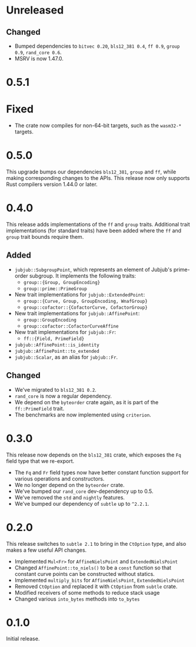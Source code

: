 # Unreleased
## Changed
- Bumped dependencies to `bitvec 0.20`, `bls12_381 0.4`, `ff 0.9`, `group 0.9`,
  `rand_core 0.6`.
- MSRV is now 1.47.0.

# 0.5.1

# Fixed
* The crate now compiles for non-64-bit targets, such as the `wasm32-*` targets.

# 0.5.0

This upgrade bumps our dependencies `bls12_381`, `group` and `ff`, while making
corresponding changes to the APIs. This release now only supports Rust compilers
version 1.44.0 or later.

# 0.4.0

This release adds implementations of the `ff` and `group` traits. Additional trait
implementations (for standard traits) have been added where the `ff` and `group` trait
bounds require them.

## Added
* `jubjub::SubgroupPoint`, which represents an element of Jubjub's prime-order subgroup.
  It implements the following traits:
  * `group::{Group, GroupEncoding}`
  * `group::prime::PrimeGroup`
* New trait implementations for `jubjub::ExtendedPoint`:
  * `group::{Curve, Group, GroupEncoding, WnafGroup}`
  * `group::cofactor::{CofactorCurve, CofactorGroup}`
* New trait implementations for `jubjub::AffinePoint`:
  * `group::GroupEncoding`
  * `group::cofactor::CofactorCurveAffine`
* New trait implementations for `jubjub::Fr`:
  * `ff::{Field, PrimeField}`
* `jubjub::AffinePoint::is_identity`
* `jubjub::AffinePoint::to_extended`
* `jubjub::Scalar`, as an alias for `jubjub::Fr`.

## Changed
* We've migrated to `bls12_381 0.2`.
* `rand_core` is now a regular dependency.
* We depend on the `byteorder` crate again, as it is part of the `ff::PrimeField` trait.
* The benchmarks are now implemented using `criterion`.

# 0.3.0

This release now depends on the `bls12_381` crate, which exposes the `Fq` field type that we re-export.

* The `Fq` and `Fr` field types now have better constant function support for various operations and constructors.
* We no longer depend on the `byteorder` crate.
* We've bumped our `rand_core` dev-dependency up to 0.5.
* We've removed the `std` and `nightly` features.
* We've bumped our dependency of `subtle` up to `^2.2.1`.

# 0.2.0

This release switches to `subtle 2.1` to bring in the `CtOption` type, and also makes a few useful API changes.

* Implemented `Mul<Fr>` for `AffineNielsPoint` and `ExtendedNielsPoint`
* Changed `AffinePoint::to_niels()` to be a `const` function so that constant curve points can be constructed without statics.
* Implemented `multiply_bits` for `AffineNielsPoint`, `ExtendedNielsPoint`
* Removed `CtOption` and replaced it with `CtOption` from `subtle` crate.
* Modified receivers of some methods to reduce stack usage
* Changed various `into_bytes` methods into `to_bytes`

# 0.1.0

Initial release.
